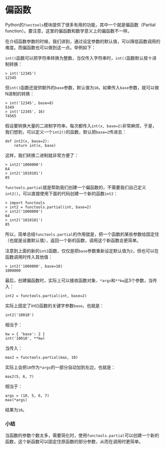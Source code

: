 # 偏函数



Python的`functools`模块提供了很多有用的功能，其中一个就是偏函数（Partial function）。要注意，这里的偏函数和数学意义上的偏函数不一样。


在介绍函数参数的时候，我们讲到，通过设定参数的默认值，可以降低函数调用的难度。而偏函数也可以做到这一点。举例如下：


`int()`函数可以把字符串转换为整数，当仅传入字符串时，`int()`函数默认按十进制转换：


```
> int('12345')
12345
```


但`int()`函数还提供额外的`base`参数，默认值为`10`。如果传入`base`参数，就可以做N进制的转换：


```
> int('12345', base=8)
5349
> int('12345', 16)
74565
```


假设要转换大量的二进制字符串，每次都传入`int(x, base=2)`非常麻烦，于是，我们想到，可以定义一个`int2()`的函数，默认把`base=2`传进去：


```
def int2(x, base=2):
    return int(x, base)
```


这样，我们转换二进制就非常方便了：


```
> int2('1000000')
64
> int2('1010101')
85
```


`functools.partial`就是帮助我们创建一个偏函数的，不需要我们自己定义`int2()`，可以直接使用下面的代码创建一个新的函数`int2`：


```
> import functools
> int2 = functools.partial(int, base=2)
> int2('1000000')
64
> int2('1010101')
85
```


所以，简单总结`functools.partial`的作用就是，把一个函数的某些参数给固定住（也就是设置默认值），返回一个新的函数，调用这个新函数会更简单。


注意到上面的新的`int2`函数，仅仅是把`base`参数重新设定默认值为`2`，但也可以在函数调用时传入其他值：


```
> int2('1000000', base=10)
1000000
```


最后，创建偏函数时，实际上可以接收函数对象、`*args`和`**kw`这3个参数，当传入：


```
int2 = functools.partial(int, base=2)
```


实际上固定了int()函数的关键字参数`base`，也就是：


```
int2('10010')
```


相当于：


```
kw = { 'base': 2 }
int('10010', **kw)
```


当传入：


```
max2 = functools.partial(max, 10)
```


实际上会把`10`作为`*args`的一部分自动加到左边，也就是：


```
max2(5, 6, 7)
```


相当于：


```
args = (10, 5, 6, 7)
max(*args)
```


结果为`10`。


### 小结


当函数的参数个数太多，需要简化时，使用`functools.partial`可以创建一个新的函数，这个新函数可以固定住原函数的部分参数，从而在调用时更简单。
